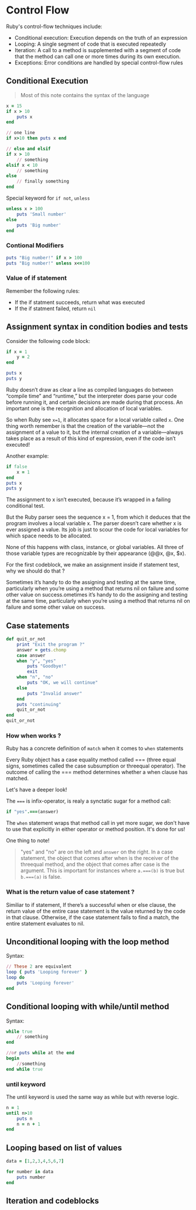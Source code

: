 # Control Flow 
Ruby's control-flow techniques include:
- Conditional execution: Execution depends on the truth of an expression
- Looping: A single segment of code that is executed repeatedly 
- Iteration: A call to a method is supplemented with a segment of code that the method can call one or more times during its own execution. 
- Exceptions: Error conditions are handled by special control-flow rules

## Conditional Execution 
> Most of this note contains the syntax of the language

```ruby
x = 15
if x > 10 
    puts x 
end

// one line 
if x>10 then puts x end 

// else and elsif 
if x > 10 
    // something 
elsif x < 10 
    // something 
else 
    // finally something 
end
```

Special keyword for `if not`, `unless`
```ruby
unless x > 100 
    puts 'Small number'
else 
    puts 'Big number'
end
```

### Contional Modifiers
```ruby
puts "Big number!" if x > 100 
puts "Big number!" unless x<=100

```

### Value of if statement
Remember the following rules:
- If the if statment succeeds, return what was executed 
- If the if statment failed, return `nil`

## Assignment syntax in condition bodies and tests 
Consider the following code block:
```ruby
if x = 1
    y = 2
end 

puts x 
puts y
```
Ruby doesn’t draw as clear a line as compiled languages do between “compile time” and “runtime,” but the interpreter does parse your code before running it, and certain decisions are made during that process. An important one is the recognition and allocation of local variables. 

So when Ruby see `x=1`, it allocates space for a local variable called `x`. One thing worth remember is that the creation of the variable—not the assignment of a value to it, but the internal creation of a variable—always takes place as a result of this kind of expression, even if the code isn’t executed! 

Another example:
```ruby
if false 
    x = 1 
end 
puts x 
puts y 
```
The assignment to x isn’t executed, because it’s wrapped in a failing conditional test. 

But the Ruby parser sees the sequence x = 1, from which it deduces that the program involves a local variable x. The parser doesn’t care whether x is ever assigned a value. Its job is just to scour the code for local variables for which space needs to be allocated.

None of this happens with class, instance, or global variables. All three of those variable types are recognizable by their appearance (@@x, @x, $x).

For the first codeblock, we make an assignment inside if statement test, why we should do that ?

Sometimes it’s handy to do the assigning and testing at the same time, particularly when you’re using a method that returns nil on failure and some other value on success.ometimes it’s handy to do the assigning and testing at the same time, particularly when you’re using a method that returns nil on failure and some other value on success.

## Case statements
```ruby
def quit_or_not 
    print "Exit the program ?"
    answer = gets.chomp 
    case answer 
    when "y", "yes"
        puts "Goodbye!"
        exit 
    when "n", "no"
        puts "OK, we will continue"
    else 
        puts "Invalid answer"
    end
    puts "continuing"
    quit_or_not 
end 
quit_or_not
```
### How when works ?
Ruby has a concrete definition of `match` when it comes to `when` statements

Every Ruby object has a case equality method called === (three equal signs, sometimes called the case subsumption or threequal operator). The outcome of calling the === method determines whether a when clause has matched.

Let's have a deeper look!

The `===` is infix-operator, is realy a synctatic sugar for a method call: 

````ruby
if "yes".===(answer)
````

The `when` statement wraps that method call in yet more sugar, we don't have to use that explicitly in either operator or method position. It's done for us!

One thing to note!

> "yes" and "no" are on the left and `answer` on the right. 
> In a case statement, the object that comes after when is the receiver of the threequal method, and the object that comes after case is the argument.
> This is important for instances where `a.===(b)` is true but `b.===(a)` is false. 

### What is the return value of case statement ? 
Similiar to if statement, If there’s a successful when or else clause, the return value of the entire case statement is the value returned by the code in that clause. Otherwise, if the case statement fails to find a match, the entire statement evaluates to nil.

## Unconditional looping with the loop method 
Syntax:
```ruby
// These 2 are equivalent
loop { puts 'Looping forever' }
loop do 
    puts 'Looping forever'
end
```

## Conditional looping with while/until method 
Syntax:
```ruby
while true 
    // something 
end

//or puts while at the end 
begin 
    //something 
end while true
```

### until keyword 
The until keyword is used the same way as while but with reverse logic.
```ruby
n = 1 
until n>10
    puts n 
    n = n + 1
end
```

## Looping based on list of values 
```ruby
data = [1,2,3,4,5,6,7]

for number in data 
    puts number
end
```

## Iteration and codeblocks
